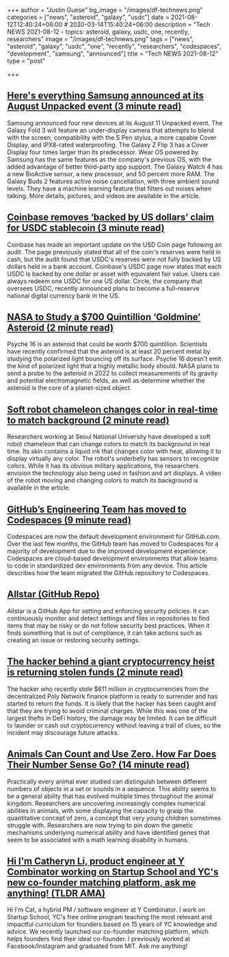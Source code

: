 +++
author = "Justin Guese"
bg_image = "/images/df-technews.png"
categories = ["news", "asteroid", "galaxy", "usdc"]
date = 2021-08-12T12:40:24+06:00 # 2020-03-14T15:40:24+06:00
description = "Tech NEWS 2021-08-12 - topics: asteroid, galaxy, usdc, one, recently, researchers"
image = "/images/df-technews.png"
tags = ["news", "asteroid", "galaxy", "usdc", "one", "recently", "researchers", "codespaces", "development", "samsung", "announced"]
title = "Tech NEWS 2021-08-12"
type = "post"

+++

## [Here's everything Samsung announced at its August Unpacked event (3 minute read)](https://www.engadget.com/samsung-galaxy-unpacked-august-11-supercut-170007617.html)

Samsung announced four new devices at its August 11 Unpacked event. The Galaxy Fold 3 will feature an under-display camera that attempts to blend with the screen, compatibility with the S Pen stylus, a more capable Cover Display, and IPX8-rated waterproofing. The Galaxy Z Flip 3 has a Cover Display four times larger than its predecessor. Wear OS powered by Samsung has the same features as the company's previous OS, with the added advantage of better third-party app support. The Galaxy Watch 4 has a new BioActive sensor, a new processor, and 50 percent more RAM. The Galaxy Buds 2 features active noise cancellation, with three ambient sound levels. They have a machine learning feature that filters out noises when talking. More details, pictures, and videos are available in the article.

## [Coinbase removes ‘backed by US dollars’ claim for USDC stablecoin (3 minute read)](https://cointelegraph.com/news/coinbase-removes-backed-by-us-dollars-claim-for-usdc-stablecoin)

Coinbase has made an important update on the USD Coin page following an audit. The page previously stated that all of the coin's reserves were held in cash, but the audit found that USDC's reserves were not fully backed by US dollars held in a bank account. Coinbase's USDC page now states that each USDC is backed by one dollar or asset with equivalent fair value. Users can always redeem one USDC for one US dollar. Circle, the company that oversees USDC, recently announced plans to become a full-reserve national digital currency bank in the US.

## [NASA to Study a $700 Quintillion ‘Goldmine’ Asteroid (2 minute read)](https://www.yahoo.com/lifestyle/nasa-study-700-quintillion-goldmine-183007872.html)

Psyche 16 is an asteroid that could be worth $700 quintillion. Scientists have recently confirmed that the asteroid is at least 20 percent metal by studying the polarized light bouncing off its surface. Psyche 16 doesn't emit the kind of polarized light that a highly metallic body should. NASA plans to send a probe to the asteroid in 2022 to collect measurements of its gravity and potential electromagnetic fields, as well as determine whether the asteroid is the core of a planet-sized object.

## [Soft robot chameleon changes color in real-time to match background (2 minute read)](https://techxplore.com/news/2021-08-soft-robot-chameleon-real-time-background.html)

Researchers working at Seoul National University have developed a soft robot chameleon that can change colors to match its background in real time. Its skin contains a liquid ink that changes color with heat, allowing it to display virtually any color. The robot's underbelly has sensors to recognize colors. While it has its obvious military applications, the researchers envision the technology also being used in fashion and art displays. A video of the robot moving and changing colors to match its background is available in the article.

## [GitHub’s Engineering Team has moved to Codespaces (9 minute read)](https://github.blog/2021-08-11-githubs-engineering-team-moved-codespaces/)

Codespaces are now the default development environment for GitHub.com. Over the last few months, the GitHub team has moved to Codespaces for a majority of development due to the improved development experience. Codespaces are cloud-based development environments that allow teams to code in standardized dev environments from any device. This article describes how the team migrated the GitHub repository to Codespaces.

## [Allstar (GitHub Repo)](https://github.com/ossf/allstar)

Allstar is a GitHub App for setting and enforcing security policies. It can continuously monitor and detect settings and files in repositories to find items that may be risky or do not follow security best practices. When it finds something that is out of compliance, it can take actions such as creating an issue or restoring security settings.

## [The hacker behind a giant cryptocurrency heist is returning stolen funds (2 minute read)](https://www.engadget.com/poly-network-cryptocurrency-heist-returned-funds-133025946.html)

The hacker who recently stole $611 million in cryptocurrencies from the decentralized Poly Network finance platform is ready to surrender and has started to return the funds. It is likely that the hacker has been caught and that they are trying to avoid criminal charges. While this was one of the largest thefts in DeFi history, the damage may be limited. It can be difficult to launder or cash out cryptocurrency without leaving a trail of clues, so the incident may discourage future attacks.

## [Animals Can Count and Use Zero. How Far Does Their Number Sense Go? (14 minute read)](https://www.quantamagazine.org/animals-can-count-and-use-zero-how-far-does-their-number-sense-go-20210809//1/0100017b39d5d5c8-b1729a68-17f9-42cc-99d3-2f231209ad81-000000/9Y-ltqH9R4I5muMeks_isTjKZGb5GnzM_OinRqU4pio=210)

Practically every animal ever studied can distinguish between different numbers of objects in a set or sounds in a sequence. This ability seems to be a general ability that has evolved multiple times throughout the animal kingdom. Researchers are uncovering increasingly complex numerical abilities in animals, with some displaying the capacity to grasp the quantitative concept of zero, a concept that very young children sometimes struggle with. Researchers are now trying to pin down the genetic mechanisms underlying numerical ability and have identified genes that seem to be associated with a math learning disability in humans.

## [Hi I'm Catheryn Li, product engineer at Y Combinator working on Startup School and YC's new co-founder matching platform, ask me anything! (TLDR AMA)](https://tldr.tech/token/6c3ef825381ee396191f77cb92dd1969?redirect=https%3A%2F%2Ftldr.tech%2Fama%2Fcatheryn-li/1/0100017b39d5d5c8-b1729a68-17f9-42cc-99d3-2f231209ad81-000000/tFOeeHGd15fXGF-A5YtKMEY3LbAW6vfyay__1r98OT8=210)

Hi I'm Cat, a hybrid PM / software engineer at Y Combinator. I work on Startup School, YC's free online program teaching the most relevant and impactful curriculum for founders based on 15 years of YC knowledge and advice. We recently launched our co-founder matching platform, which helps founders find their ideal co-founder. I previously worked at Facebook/Instagram and graduated from MIT. Ask me anything!

